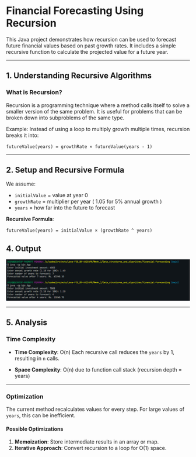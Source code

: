 # Financial Forecasting Using Recursion

This Java project demonstrates how recursion can be used to forecast future financial values based on past growth rates. It includes a simple recursive function to calculate the projected value for a future year.

---

## 1. Understanding Recursive Algorithms

### What is Recursion?

Recursion is a programming technique where a method calls itself to solve a smaller version of the same problem. It is useful for problems that can be broken down into subproblems of the same type.

Example:
Instead of using a loop to multiply growth multiple times, recursion breaks it into:

```text
futureValue(years) = growthRate × futureValue(years - 1)
```

---

## 2. Setup and Recursive Formula

We assume:

* `initialValue` = value at year 0
* `growthRate` = multiplier per year ( 1.05 for 5% annual growth )
* `years` = how far into the future to forecast

**Recursive Formula**:

```text
futureValue(years) = initialValue × (growthRate ^ years)
```

## 4. Output

![Forecast Output Screenshot](/Week_1/Data_structures_and_algorithms/Financial-Forecasting/output/image.png "Search Output")

---

## 5. Analysis

### Time Complexity

* **Time Complexity**: O(n)
  Each recursive call reduces the `years` by 1, resulting in `n` calls.

* **Space Complexity**: O(n) due to function call stack (recursion depth = years)

---

### Optimization

The current method recalculates values for every step. For large values of `years`, this can be inefficient.

#### Possible Optimizations

1. **Memoization**: Store intermediate results in an array or map.
2. **Iterative Approach**: Convert recursion to a loop for O(1) space.
